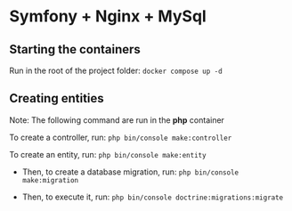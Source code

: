 # Symfony + Nginx + MySql

## Starting the containers

Run in the root of the project folder: `docker compose up -d`

## Creating entities

Note: The following command are run in the **php** container

To create a controller, run: `php bin/console make:controller`

To create an entity, run: `php bin/console make:entity`

- Then, to create a database migration, run: `php bin/console make:migration`

- Then, to execute it, run: `php bin/console doctrine:migrations:migrate`
